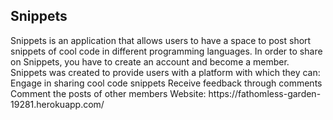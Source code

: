 <h2>Snippets</h2>
Snippets is an application that allows users to have a space to post short snippets of cool code in different programming languages.
In order to share on Snippets, you have to create an account and become a member.
Snippets was created to provide users with a platform with which they can:
Engage in sharing cool code snippets
Receive feedback through comments
Comment the posts of other members
Website: https://fathomless-garden-19281.herokuapp.com/
